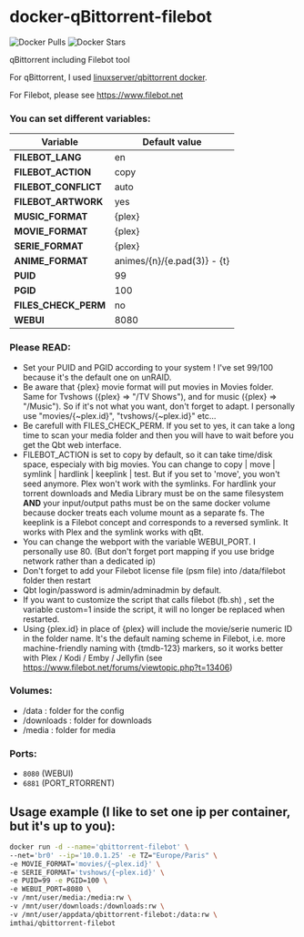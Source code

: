 # docker-qBittorrent-filebot
![Docker Pulls](https://img.shields.io/docker/pulls/imthai/qbittorrent-filebot)
![Docker Stars](https://img.shields.io/docker/stars/imthai/qbittorrent-filebot)


qBittorrent including Filebot tool

For qBittorrent, I used [linuxserver/qbittorrent docker](https://hub.docker.com/r/linuxserver/qbittorrent).

For Filebot, please see https://www.filebot.net


### You can set different variables:

| Variable |  Default value |
| -------- |  ------------- |
| **FILEBOT_LANG** | en
| **FILEBOT_ACTION** | copy
| **FILEBOT_CONFLICT** | auto
| **FILEBOT_ARTWORK** | yes
| **MUSIC_FORMAT** | {plex}
| **MOVIE_FORMAT** | {plex}
| **SERIE_FORMAT** | {plex}
| **ANIME_FORMAT** | animes/{n}/{e.pad(3)} - {t}
| **PUID** | 99
| **PGID** | 100
| **FILES_CHECK_PERM** | no
| **WEBUI** | 8080

### Please READ:
* Set your PUID and PGID according to your system ! I've set 99/100 because it's the default one on unRAID.
* Be aware that {plex} movie format will put movies in Movies folder. Same for Tvshows ({plex} => "/TV Shows"), and for music ({plex} => "/Music"). So if it's not what you want, don't forget to adapt. I personally use "movies/{~plex.id}", "tvshows/{~plex.id}" etc...
* Be carefull with FILES_CHECK_PERM. If you set to yes, it can take a long time to scan your media folder and then you will have to wait before you get the Qbt web interface.
* FILEBOT_ACTION is set to copy by default, so it can take time/disk space, especialy with big movies. You can change to copy | move | symlink | hardlink | keeplink | test. But if you set to 'move', you won't seed anymore. Plex won't work with the symlinks. For hardlink your torrent downloads and Media Library must be on the same filesystem **AND** your input/output paths must be on the same docker volume because docker treats each volume mount as a separate fs. The keeplink is a Filebot concept and corresponds to a reversed symlink. It works with Plex and the symlink works with qBt.  
* You can change the webport with the variable WEBUI_PORT. I personally use 80. (But don't forget port mapping if you use bridge network rather than a dedicated ip)
* Don't forget to add your Filebot license file (psm file) into /data/filebot folder then restart
* Qbt login/password is admin/adminadmin by default.
* If you want to customize the script that calls filebot (fb.sh) , set the variable custom=1 inside the script, it will no longer be replaced when restarted.
* Using {plex.id} in place of {plex} will include the movie/serie numeric ID in the folder name. It's the default naming scheme in Filebot, i.e. more machine-friendly naming with {tmdb-123} markers, so it works better with Plex / Kodi / Emby / Jellyfin  (see https://www.filebot.net/forums/viewtopic.php?t=13406)

### Volumes:

- /data : folder for the config
- /downloads : folder for downloads
- /media : folder for media

### Ports:

 - `8080` (WEBUI)
 - `6881` (PORT_RTORRENT)

## Usage example (I like to set one ip per container, but it's up to you):
```sh
docker run -d --name='qbittorrent-filebot' \
--net='br0' --ip='10.0.1.25' -e TZ="Europe/Paris" \
-e MOVIE_FORMAT='movies/{~plex.id}' \
-e SERIE_FORMAT='tvshows/{~plex.id}' \
-e PUID=99 -e PGID=100 \
-e WEBUI_PORT=8080 \
-v /mnt/user/media:/media:rw \
-v /mnt/user/downloads:/downloads:rw \
-v /mnt/user/appdata/qbittorrent-filebot:/data:rw \
imthai/qbittorrent-filebot
```



